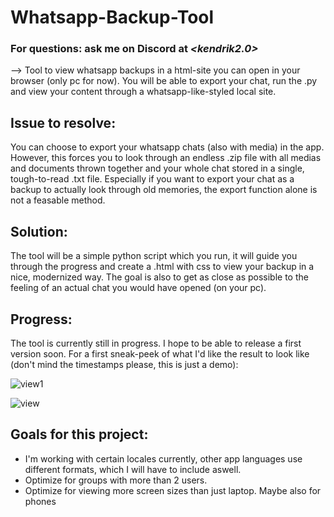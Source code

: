# Whatsapp-Backup-Tool
### For questions: ask me on Discord at *<kendrik2.0>*
--> Tool to view whatsapp backups in a html-site you can open in your browser (only pc for now).
You will be able to export your chat, run the .py and view your content through a whatsapp-like-styled local site.

## Issue to resolve:
You can choose to export your whatsapp chats (also with media) in the app. 
However, this forces you to look through an endless .zip file with all medias and documents thrown together and your whole chat stored in a single, tough-to-read .txt file. 
Especially if you want to export your chat as a backup to actually look through old memories, the export function alone is not a feasable method.

## Solution:
The tool will be a simple python script which you run, it will guide you through the progress and create a .html with css to view your backup in a nice, modernized way. 
The goal is also to get as close as possible to the feeling of an actual chat you would have opened (on your pc).

## Progress:
The tool is currently still in progress. I hope to be able to release a first version soon.
For a first sneak-peek of what I'd like the result to look like (don't mind the timestamps please, this is just a demo):

![view1](https://github.com/user-attachments/assets/753bc579-6d9b-45b3-aecf-e665b62ee829)

![view](https://github.com/user-attachments/assets/14d2372c-000f-486d-8e1c-3d04b22a10fe)

## Goals for this project:
- I'm working with certain locales currently, other app languages use different formats, which I will have to include aswell.
- Optimize for groups with more than 2 users.
- Optimize for viewing more screen sizes than just laptop. Maybe also for phones
